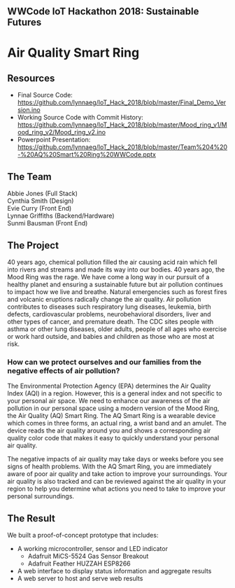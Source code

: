 ## WWCode IoT Hackathon 2018: Sustainable Futures
# Air Quality Smart Ring

## Resources
* Final Source Code: https://github.com/lynnaeg/IoT_Hack_2018/blob/master/Final_Demo_Version.ino
* Working Source Code with Commit History: https://github.com/lynnaeg/IoT_Hack_2018/blob/master/Mood_ring_v1/Mood_ring_v2/Mood_ring_v2.ino
* Powerpoint Presentation: https://github.com/lynnaeg/IoT_Hack_2018/blob/master/Team%204%20-%20AQ%20Smart%20Ring%20WWCode.pptx
## The Team
Abbie Jones (Full Stack)   
Cynthia Smith (Design)   
Evie Curry (Front End)    
Lynnae Griffiths (Backend/Hardware)   
Sunmi Bausman (Front End)   

## The Project
40 years ago, chemical pollution filled the air causing acid rain which fell into rivers and streams and made its way into our bodies.  40 years ago, the Mood Ring was the rage.  We have come a long way in our pursuit of a healthy planet and ensuring a sustainable future but air pollution continues to impact how we live and breathe. Natural emergencies such as forest fires and volcanic eruptions radically change the air quality.  Air pollution contributes to diseases such respiratory lung diseases, leukemia, birth defects, cardiovascular problems, neurobehavioral disorders, liver and other types of cancer, and premature death. The CDC sites people with asthma or other lung diseases, older adults, people of all ages who exercise or work hard outside, and babies and children as those who are most at risk.

### How can we protect ourselves and our families from the negative effects of air pollution? 
The Environmental Protection Agency (EPA) determines the Air Quality Index (AQI) in a region. However, this is a general index and not specific to your personal air space. We need to enhance our awareness of the air pollution in our personal space using a modern version of the Mood Ring, the Air Quality (AQ) Smart Ring.  The AQ Smart Ring is a wearable device which comes in three forms, an actual ring, a wrist band and an amulet. The device reads the air quality around you and shows a corresponding air quality color code that makes it easy to quickly understand your personal air quality.

The negative impacts of air quality may take days or weeks before you see signs of health problems. With the AQ Smart Ring, you are immediately aware of poor air quality and take action to improve your surroundings. Your air quality is also tracked and can be reviewed against the air quality in your region to help you determine what actions you need to take to improve your personal surroundings. 

## The Result
We built a proof-of-concept prototype that includes:
* A working microcontroller, sensor and LED indicator
  * Adafruit MiCS-5524 Gas Sensor Breakout
  * Adafruit Feather HUZZAH ESP8266
* A web interface to display status information and aggregate results
* A web server to host and serve web results
